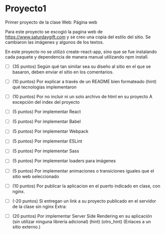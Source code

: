 # Proyecto1
 Primer proyecto de la clase Web: Página web
 
Para este proyecto se escogió la pagina web de https://www.saturdaygift.com y se creo una copia del estilo del sitio.  Se cambiaron las imágenes y algunos de los textos.

En este proyecto no se utilizó create-react-app, sino que se fue instalando cada paquete y dependencia de manera manual utilizando npm install.

- [ ] (35 puntos) Según qué tan similar sea su diseño al sitio en el que se basaron, deben enviar el sitio en los comentarios.
- [ ] (10 puntos) Por explicar a través de un README bien formateado (hint) qué tecnologías implementaron
- [ ]  (10 puntos) Por no incluir ni un solo archivo de html en su proyecto
A excepción del index del proyecto
- [ ] (5 puntos) Por implementar React
- [ ] (5 puntos) Por implementar Babel
- [ ] (5 puntos) Por implementar Webpack
- [ ] (5 puntos) Por implementar ESLint
- [ ] (5 puntos) Por implementar Sass
- [ ] (5 puntos) Por implementar loaders para imágenes
- [ ] (5 puntos) Por implementar animaciones o transiciones iguales que el sitio web seleccionado
- [ ] (10 puntos) Por publicar la aplicacion en el puerto indicado en clase, con nginx. 
- [ ] (-20 puntos) Si entregan un link a su proyecto publicado en el servidor de la clase sin nginx
Extra:
- [ ] (20 puntos) Por implementar Server Side Rendering en su aplicación (sin utilizar ninguna librería adicional) (hint) (otro_hint) (Enlaces a un sitio externo.)
 
